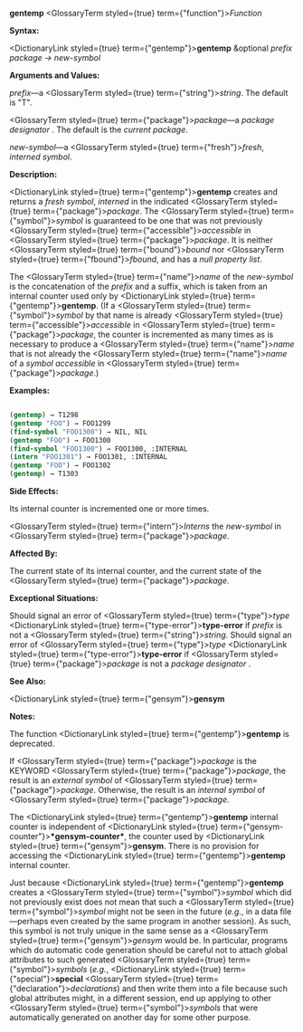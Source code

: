 **gentemp** <GlossaryTerm styled={true} term={"function"}><i>Function</i></GlossaryTerm> 



**Syntax:** 



<DictionaryLink styled={true} term={"gentemp"}><b>gentemp</b></DictionaryLink> &amp;optional *prefix package → new-symbol* 



**Arguments and Values:** 



*prefix*—a <GlossaryTerm styled={true} term={"string"}><i>string</i></GlossaryTerm>. The default is "T". 



<GlossaryTerm styled={true} term={"package"}><i>package</i></GlossaryTerm>—a *package designator* . The default is the *current package*. 



*new-symbol*—a <GlossaryTerm styled={true} term={"fresh"}><i>fresh</i></GlossaryTerm>, *interned symbol*. 



**Description:** 



<DictionaryLink styled={true} term={"gentemp"}><b>gentemp</b></DictionaryLink> creates and returns a *fresh symbol*, *interned* in the indicated <GlossaryTerm styled={true} term={"package"}><i>package</i></GlossaryTerm>. The <GlossaryTerm styled={true} term={"symbol"}><i>symbol</i></GlossaryTerm> is guaranteed to be one that was not previously <GlossaryTerm styled={true} term={"accessible"}><i>accessible</i></GlossaryTerm> in <GlossaryTerm styled={true} term={"package"}><i>package</i></GlossaryTerm>. It is neither <GlossaryTerm styled={true} term={"bound"}><i>bound</i></GlossaryTerm> nor <GlossaryTerm styled={true} term={"fbound"}><i>fbound</i></GlossaryTerm>, and has a *null property list*. 



The <GlossaryTerm styled={true} term={"name"}><i>name</i></GlossaryTerm> of the *new-symbol* is the concatenation of the *prefix* and a suffix, which is taken from an internal counter used only by <DictionaryLink styled={true} term={"gentemp"}><b>gentemp</b></DictionaryLink>. (If a <GlossaryTerm styled={true} term={"symbol"}><i>symbol</i></GlossaryTerm> by that name is already <GlossaryTerm styled={true} term={"accessible"}><i>accessible</i></GlossaryTerm> in <GlossaryTerm styled={true} term={"package"}><i>package</i></GlossaryTerm>, the counter is incremented as many times as is necessary to produce a <GlossaryTerm styled={true} term={"name"}><i>name</i></GlossaryTerm> that is not already the <GlossaryTerm styled={true} term={"name"}><i>name</i></GlossaryTerm> of a *symbol accessible* in <GlossaryTerm styled={true} term={"package"}><i>package</i></GlossaryTerm>.) 



**Examples:**
```lisp

(gentemp) → T1298 
(gentemp "FOO") → FOO1299 
(find-symbol "FOO1300") → NIL, NIL 
(gentemp "FOO") → FOO1300 
(find-symbol "FOO1300") → FOO1300, :INTERNAL 
(intern "FOO1301") → FOO1301, :INTERNAL 
(gentemp "FOO") → FOO1302 
(gentemp) → T1303 

```
**Side Effects:** 



Its internal counter is incremented one or more times. 



<GlossaryTerm styled={true} term={"intern"}><i>Interns</i></GlossaryTerm> the *new-symbol* in <GlossaryTerm styled={true} term={"package"}><i>package</i></GlossaryTerm>. 



**Affected By:** 



The current state of its internal counter, and the current state of the <GlossaryTerm styled={true} term={"package"}><i>package</i></GlossaryTerm>. 







 



 



**Exceptional Situations:** 



Should signal an error of <GlossaryTerm styled={true} term={"type"}><i>type</i></GlossaryTerm> <DictionaryLink styled={true} term={"type-error"}><b>type-error</b></DictionaryLink> if *prefix* is not a <GlossaryTerm styled={true} term={"string"}><i>string</i></GlossaryTerm>. Should signal an error of <GlossaryTerm styled={true} term={"type"}><i>type</i></GlossaryTerm> <DictionaryLink styled={true} term={"type-error"}><b>type-error</b></DictionaryLink> if <GlossaryTerm styled={true} term={"package"}><i>package</i></GlossaryTerm> is not a *package designator* . 



**See Also:** 



<DictionaryLink styled={true} term={"gensym"}><b>gensym</b></DictionaryLink> 



**Notes:** 



The function <DictionaryLink styled={true} term={"gentemp"}><b>gentemp</b></DictionaryLink> is deprecated. 



If <GlossaryTerm styled={true} term={"package"}><i>package</i></GlossaryTerm> is the KEYWORD <GlossaryTerm styled={true} term={"package"}><i>package</i></GlossaryTerm>, the result is an *external symbol* of <GlossaryTerm styled={true} term={"package"}><i>package</i></GlossaryTerm>. Otherwise, the result is an *internal symbol* of <GlossaryTerm styled={true} term={"package"}><i>package</i></GlossaryTerm>. 



The <DictionaryLink styled={true} term={"gentemp"}><b>gentemp</b></DictionaryLink> internal counter is independent of <DictionaryLink styled={true} term={"gensym-counter"}><b>\*gensym-counter\*</b></DictionaryLink>, the counter used by <DictionaryLink styled={true} term={"gensym"}><b>gensym</b></DictionaryLink>. There is no provision for accessing the <DictionaryLink styled={true} term={"gentemp"}><b>gentemp</b></DictionaryLink> internal counter. 



Just because <DictionaryLink styled={true} term={"gentemp"}><b>gentemp</b></DictionaryLink> creates a <GlossaryTerm styled={true} term={"symbol"}><i>symbol</i></GlossaryTerm> which did not previously exist does not mean that such a <GlossaryTerm styled={true} term={"symbol"}><i>symbol</i></GlossaryTerm> might not be seen in the future (*e.g.*, in a data file—perhaps even created by the same program in another session). As such, this symbol is not truly unique in the same sense as a <GlossaryTerm styled={true} term={"gensym"}><i>gensym</i></GlossaryTerm> would be. In particular, programs which do automatic code generation should be careful not to attach global attributes to such generated <GlossaryTerm styled={true} term={"symbol"}><i>symbols</i></GlossaryTerm> (*e.g.*, <DictionaryLink styled={true} term={"special"}><b>special</b></DictionaryLink> <GlossaryTerm styled={true} term={"declaration"}><i>declarations</i></GlossaryTerm>) and then write them into a file because such global attributes might, in a different session, end up applying to other <GlossaryTerm styled={true} term={"symbol"}><i>symbols</i></GlossaryTerm> that were automatically generated on another day for some other purpose. 



